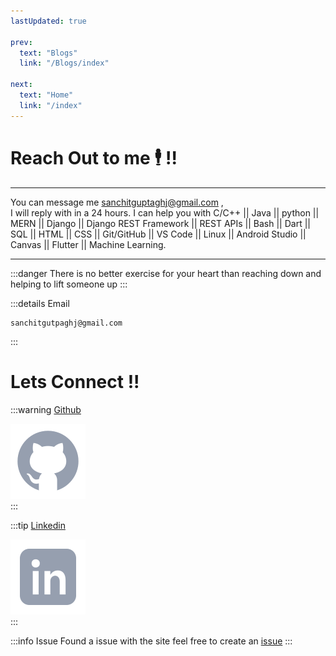 ```yaml
---
lastUpdated: true

prev:
  text: "Blogs"
  link: "/Blogs/index"

next:
  text: "Home"
  link: "/index"
---
```


# Reach Out to me 🕴️ !!

<hr>

You can message me <span style="color:yellow" >sanchitguptaghj@gmail.com </span>,  
 I will reply with in a 24 hours.
I can help you with
C/C++ || Java || python || MERN || Django || Django REST Framework || REST APIs || Bash || Dart || SQL || HTML || CSS ||
Git/GitHub || VS Code || Linux || Android Studio || Canvas ||
Flutter || Machine Learning.

<hr>

:::danger
There is no better exercise for your heart than reaching down and helping to lift someone up
:::

:::details Email

```
sanchitgutpaghj@gmail.com
```

:::

# Lets Connect !!

:::warning [Github](https://github.com/1-Sanchit-1/)

  <!-- [![name](link to image on GH)](link to your URL) -->
  <!-- [![](../resource/Sanchit_Gupta.jpg)] -->
 <!-- [Instagram]()
 [Twitter]() -->

[![Github](/icons8-github.svg)](https://github.com/1-Sanchit-1/)  
 :::

:::tip [Linkedin](https://www.linkedin.com/in/sanchit-gupta-15a1b9229/)

[![Linkedin](/icons8-linkedin.svg)](https://www.linkedin.com/in/sanchit-gupta-15a1b9229/)  
 :::

:::info Issue
Found a issue with the site feel free to create an <span style="color:red">[issue](https://github.com/1-Sanchit-1/site/issues)</span>
:::
